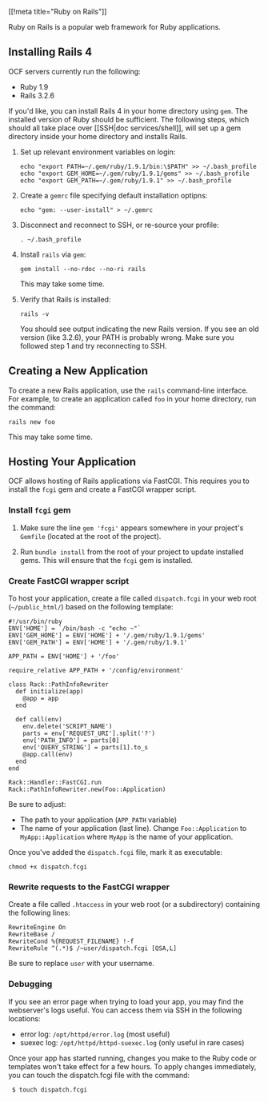 [[!meta title="Ruby on Rails"]]


Ruby on Rails is a popular web framework for Ruby applications.

## Installing Rails 4

OCF servers currently run the following:

* Ruby 1.9
* Rails 3.2.6

If you'd like, you can install Rails 4 in your home directory using `gem`.  The
installed version of Ruby should be sufficient. The following steps, which
should all take place over [[SSH|doc services/shell]], will set up a gem directory
inside your home directory and installs Rails.

1. Set up relevant environment variables on login:

       echo "export PATH=~/.gem/ruby/1.9.1/bin:\$PATH" >> ~/.bash_profile
       echo "export GEM_HOME=~/.gem/ruby/1.9.1/gems" >> ~/.bash_profile
       echo "export GEM_PATH=~/.gem/ruby/1.9.1" >> ~/.bash_profile

2. Create a `gemrc` file specifying default installation optipns:

       echo "gem: --user-install" > ~/.gemrc

3. Disconnect and reconnect to SSH, or re-source your profile:

       . ~/.bash_profile

4. Install `rails` via `gem`:

       gem install --no-rdoc --no-ri rails

   This may take some time.

5. Verify that Rails is installed:

       rails -v

   You should see output indicating the new Rails version. If you see an old
   version (like 3.2.6), your PATH is probably wrong. Make sure you followed step
   1 and try reconnecting to SSH.

## Creating a New Application

To create a new Rails application, use the `rails` command-line interface. For example,
to create an application called `foo` in your home directory, run the command:

    rails new foo

This may take some time.

## Hosting Your Application

OCF allows hosting of Rails applications via FastCGI. This requires you to install the
`fcgi` gem and create a FastCGI wrapper script.

### Install `fcgi` gem

1. Make sure the line `gem 'fcgi'` appears somewhere in your project's
   `Gemfile` (located at the root of the project).

2. Run `bundle install` from the root of your project to update installed gems.
   This will ensure that the `fcgi` gem is installed.

### Create FastCGI wrapper script

To host your application, create a file called `dispatch.fcgi` in your web root
(`~/public_html/`) based on the following template:

    #!/usr/bin/ruby
    ENV['HOME'] = `/bin/bash -c "echo ~"`
    ENV['GEM_HOME'] = ENV['HOME'] + '/.gem/ruby/1.9.1/gems'
    ENV['GEM_PATH'] = ENV['HOME'] + '/.gem/ruby/1.9.1'

    APP_PATH = ENV['HOME'] + '/foo'

    require_relative APP_PATH + '/config/environment'

    class Rack::PathInfoRewriter
      def initialize(app)
        @app = app
      end

      def call(env)
        env.delete('SCRIPT_NAME')
        parts = env['REQUEST_URI'].split('?')
        env['PATH_INFO'] = parts[0]
        env['QUERY_STRING'] = parts[1].to_s
        @app.call(env)
      end
    end

    Rack::Handler::FastCGI.run Rack::PathInfoRewriter.new(Foo::Application)

Be sure to adjust:

* The path to your application (`APP_PATH` variable)
* The name of your application (last line). Change `Foo::Application` to
  `MyApp::Application` where `MyApp` is the name of your application.

Once you've added the `dispatch.fcgi` file, mark it as executable:

    chmod +x dispatch.fcgi

### Rewrite requests to the FastCGI wrapper

Create a file called `.htaccess` in your web root (or a subdirectory)
containing the following lines:

    RewriteEngine On
    RewriteBase /
    RewriteCond %{REQUEST_FILENAME} !-f
    RewriteRule ^(.*)$ /~user/dispatch.fcgi [QSA,L]

Be sure to replace `user` with your username.

### Debugging

If you see an error page when trying to load your app, you may find the
webserver's logs useful. You can access them via SSH in the following
locations:

* error log: `/opt/httpd/error.log` (most useful)
* suexec log: `/opt/httpd/httpd-suexec.log` (only useful in rare cases)

Once your app has started running, changes you make to the Ruby code or
templates won't take effect for a few hours. To apply changes immediately, you
can touch the dispatch.fcgi file with the command:

     $ touch dispatch.fcgi
